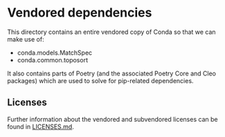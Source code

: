# Vendored dependencies

This directory contains an entire vendored copy of Conda so that we can make use of:

* conda.models.MatchSpec
* conda.common.toposort

It also contains parts of Poetry (and the associated Poetry Core and Cleo packages) which are used to solve for pip-related dependencies.

## Licenses

Further information about the vendored and subvendored licenses can be found in [LICENSES.md](LICENSES.md).
